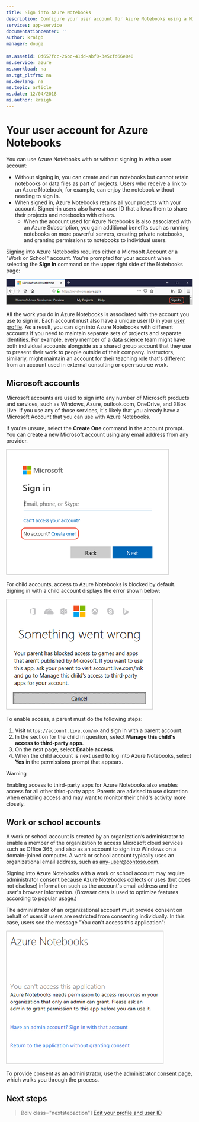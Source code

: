 ```yaml
---
title: Sign into Azure Notebooks
description: Configure your user account for Azure Notebooks using a Microsoft account or a work/school account.
services: app-service
documentationcenter: ''
author: kraigb
manager: douge

ms.assetid: 0d657fcc-26bc-41dd-abf0-3e5cfd66e0e0
ms.service: azure
ms.workload: na
ms.tgt_pltfrm: na
ms.devlang: na
ms.topic: article
ms.date: 12/04/2018
ms.author: kraigb
---
```


# Your user account for Azure Notebooks

You can use Azure Notebooks with or without signing in with a user account:

- Without signing in, you can create and run notebooks but cannot retain notebooks or data files as part of projects. Users who receive a link to an Azure Notebook, for example, can enjoy the notebook without needing to sign in.
- When signed in, Azure Notebooks retains all your projects with your account. Signed-in users also have a user ID that allows them to share their projects and notebooks with others.
  - When the account used for Azure Notebooks is also associated with an Azure Subscription, you gain additional benefits such as running notebooks on more powerful servers, creating private notebooks, and granting permissions to notebooks to individual users.

Signing into Azure Notebooks requires either a Microsoft Account or a "Work or School" account. You're prompted for your account when selecting the **Sign In** command on the upper right side of the Notebooks page:

![Sign in command for Azure Notebooks](media/accounts/sign-in-command.png)

All the work you do in Azure Notebooks is associated with the account you use to sign in. Each account must also have a unique user ID in your [user profile](azure-notebooks-user-profile.md). As a result, you can sign into Azure Notebooks with different accounts if you need to maintain separate sets of projects and separate identities. For example, every member of a data science team might have both individual accounts alongside as a shared group account that they use to present their work to people outside of their company. Instructors, similarly, might maintain an account for their teaching role that's different from an account used in external consulting or open-source work.

## Microsoft accounts

Microsoft accounts are used to sign into any number of Microsoft products and services, such as Windows, Azure, outlook.com, OneDrive, and XBox Live. If you use any of those services, it's likely that you already have a Microsoft Account that you can use with Azure Notebooks.

If you're unsure, select the **Create One** command in the account prompt. You can create a new Microsoft account using any email address from any provider.

![Command to create a new Microsoft account](media/accounts/create-new-microsoft-account.png)

For child accounts, access to Azure Notebooks is blocked by default. Signing in with a child account displays the error shown below:

![Error when attempting to sign in with a child account: something went wrong, your parent has blocked access](media/accounts/child-account-error.png)

To enable access, a parent must do the following steps:

1. Visit `https://account.live.com/mk` and sign in with a parent account.
1. In the section for the child in question, select **Manage this child's access to third-party apps**.
1. On the next page, select **Enable access**.
1. When the child account is next used to log into Azure Notebooks, select **Yes** in the permissions prompt that appears.

> [!Warning]
> Enabling access to third-party apps for Azure Notebooks also enables access for all other third-party apps. Parents are advised to use discretion when enabling access and may want to monitor their child's activity more closely.

## Work or school accounts

A work or school account is created by an organization’s administrator to enable a member of the organization to access Microsoft cloud services such as Office 365, and also as an account to sign into Windows on a domain-joined computer. A work or school account typically uses an organizational email address, such as any-user@contoso.com.

Signing into Azure Notebooks with a work or school account may require administrator consent because Azure Notebooks collects or uses (but does not disclose) information such as the account's email address and the user's browser information. (Browser data is used to optimize features according to popular usage.)

The administrator of an organizational account must provide consent on behalf of users if users are restricted from consenting individually. In this case, users see the message "You can't access this application":

!["You can't access this application" message when using a work or school account](media/accounts/consent-permissions-denied.png)

To provide consent as an administrator, use the [administrator consent page](https://notebooks.azure.com/account/adminConsent), which walks you through the process.

## Next steps  

> [!div class="nextstepaction"]
> [Edit your profile and user ID](azure-notebooks-user-profile.md)
